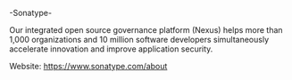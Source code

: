 -Sonatype-

Our integrated open source governance platform (Nexus) helps more than 1,000 organizations and 10 million software developers simultaneously accelerate innovation and improve application security.

Website: https://www.sonatype.com/about
